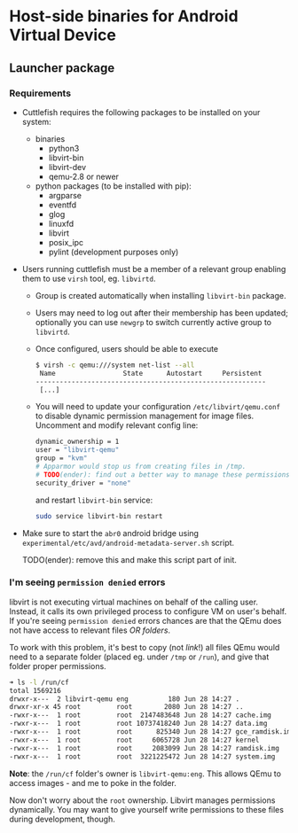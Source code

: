# Host-side binaries for Android Virtual Device

## Launcher package

### Requirements

* Cuttlefish requires the following packages to be installed on your system:
  * binaries
    * python3
    * libvirt-bin
    * libvirt-dev
    * qemu-2.8 or newer
  * python packages (to be installed with pip):
    * argparse
    * eventfd
    * glog
    * linuxfd
    * libvirt
    * posix_ipc
    * pylint (development purposes only)

* Users running cuttlefish must be a member of a relevant group enabling them to
  use `virsh` tool, eg. `libvirtd`.
  * Group is created automatically when installing `libvirt-bin` package.
  * Users may need to log out after their membership has been updated; optionally
    you can use `newgrp` to switch currently active group to `libvirtd`.
  * Once configured, users should be able to execute

    ```sh
    $ virsh -c qemu:///system net-list --all
     Name                 State      Autostart     Persistent
    ----------------------------------------------------------
     [...]
    ```

  * You will need to update your configuration `/etc/libvirt/qemu.conf` to disable
    dynamic permission management for image files. Uncomment and modify relevant
    config line:

    ```sh
    dynamic_ownership = 1
    user = "libvirt-qemu"
    group = "kvm"
    # Apparmor would stop us from creating files in /tmp.
    # TODO(ender): find out a better way to manage these permissions.
    security_driver = "none"
    ```

    and restart `libvirt-bin` service:

    ```sh
    sudo service libvirt-bin restart
    ```

* Make sure to start the `abr0` android bridge using
  `experimental/etc/avd/android-metadata-server.sh` script.

  TODO(ender): remove this and make this script part of init.

### I'm seeing `permission denied` errors

libvirt is not executing virtual machines on behalf of the calling user.
Instead, it calls its own privileged process to configure VM on user's behalf.
If you're seeing `permission denied` errors chances are that the QEmu does
not have access to relevant files _OR folders_.

To work with this problem, it's best to copy (not _link_!) all files QEmu would
need to a separate folder (placed eg. under `/tmp` or `/run`), and give that
folder proper permissions.

```sh
➜ ls -l /run/cf
total 1569216
drwxr-x---  2 libvirt-qemu eng          180 Jun 28 14:27 .
drwxr-xr-x 45 root         root        2080 Jun 28 14:27 ..
-rwxr-x---  1 root         root  2147483648 Jun 28 14:27 cache.img
-rwxr-x---  1 root         root 10737418240 Jun 28 14:27 data.img
-rwxr-x---  1 root         root      825340 Jun 28 14:27 gce_ramdisk.img
-rwxr-x---  1 root         root     6065728 Jun 28 14:27 kernel
-rwxr-x---  1 root         root     2083099 Jun 28 14:27 ramdisk.img
-rwxr-x---  1 root         root  3221225472 Jun 28 14:27 system.img
```

**Note**: the `/run/cf` folder's owner is `libvirt-qemu:eng`. This allows QEmu
to access images - and me to poke in the folder.

Now don't worry about the `root` ownership. Libvirt manages permissions dynamically.
You may want to give yourself write permissions to these files during development,
though.
